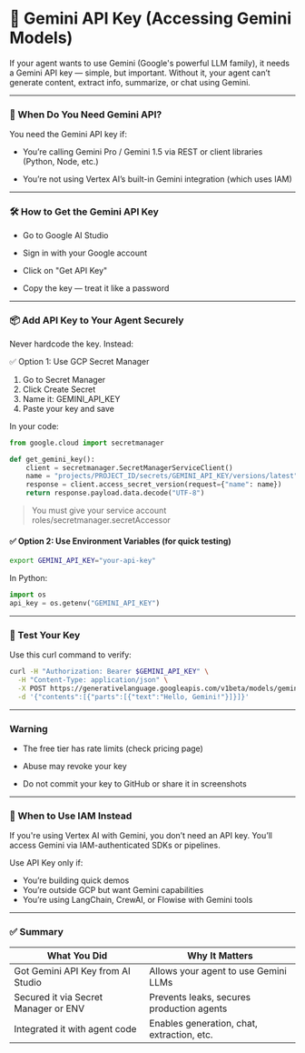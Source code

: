 # 🔑 Gemini API Key (Accessing Gemini Models)
If your agent wants to use Gemini (Google's powerful LLM family), it needs a Gemini API key — simple, but important. Without it, your agent can’t generate content, extract info, summarize, or chat using Gemini.

---

### 🎯 When Do You Need Gemini API?
You need the Gemini API key if:

- You’re calling Gemini Pro / Gemini 1.5 via REST or client libraries (Python, Node, etc.)

- You’re not using Vertex AI’s built-in Gemini integration (which uses IAM)

---

### 🛠️ How to Get the Gemini API Key
- Go to Google AI Studio

- Sign in with your Google account

- Click on "Get API Key"

- Copy the key — treat it like a password

---

### 📦 Add API Key to Your Agent Securely
Never hardcode the key. Instead:

✅ Option 1: Use GCP Secret Manager
1. Go to Secret Manager
2. Click Create Secret
3. Name it: GEMINI_API_KEY
4. Paste your key and save

In your code:
```python
from google.cloud import secretmanager

def get_gemini_key():
    client = secretmanager.SecretManagerServiceClient()
    name = "projects/PROJECT_ID/secrets/GEMINI_API_KEY/versions/latest"
    response = client.access_secret_version(request={"name": name})
    return response.payload.data.decode("UTF-8")
```
> You must give your service account roles/secretmanager.secretAccessor

#### ✅ Option 2: Use Environment Variables (for quick testing)
```bash
export GEMINI_API_KEY="your-api-key"
```
In Python:

```python
import os
api_key = os.getenv("GEMINI_API_KEY")
```
----


### 🧪 Test Your Key
Use this curl command to verify:
```bash
curl -H "Authorization: Bearer $GEMINI_API_KEY" \
  -H "Content-Type: application/json" \
  -X POST https://generativelanguage.googleapis.com/v1beta/models/gemini-pro:generateContent \
  -d '{"contents":[{"parts":[{"text":"Hello, Gemini!"}]}]}'
```

----

###  Warning
- The free tier has rate limits (check pricing page)

- Abuse may revoke your key

- Do not commit your key to GitHub or share it in screenshots

----

### 🧠 When to Use IAM Instead
If you're using Vertex AI with Gemini, you don’t need an API key. You’ll access Gemini via IAM-authenticated SDKs or pipelines.

Use API Key only if:
- You’re building quick demos
- You’re outside GCP but want Gemini capabilities
- You’re using LangChain, CrewAI, or Flowise with Gemini tools

---
### ✅ Summary
| What You Did                         | Why It Matters                             |
| ------------------------------------ | ------------------------------------------ |
| Got Gemini API Key from AI Studio    | Allows your agent to use Gemini LLMs       |
| Secured it via Secret Manager or ENV | Prevents leaks, secures production agents  |
| Integrated it with agent code        | Enables generation, chat, extraction, etc. |
